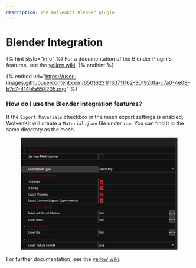 ```yaml
---
description: The Wolvenkit Blender plugin
---
```


# Blender Integration

{% hint style="info" %}
For a documentation of the Blender Plugin's features, see the [yellow wiki](https://app.gitbook.com/s/4gzcGtLrr90pVjAWVdTc/for-mod-creators/modding-tools/wolvenkit-blender-io-suite).
{% endhint %}

{% embed url="https://user-images.githubusercontent.com/65016231/130711162-301926fa-c7a0-4e08-b7c7-414bfa558205.png" %}

### How do I use the Blender integration features?

If the `Export Materials` checkbox in the mesh export settings is enabled, WolvenKit will create a `Material.json` file under `raw`. You can find it in the same directory as the mesh.

<figure><img src="../../.gitbook/assets/meshexportoptions.png" alt=""><figcaption></figcaption></figure>

For further documentation, see the [yellow wiki](https://app.gitbook.com/s/4gzcGtLrr90pVjAWVdTc/for-mod-creators/modding-tools/wolvenkit-blender-io-suite).
